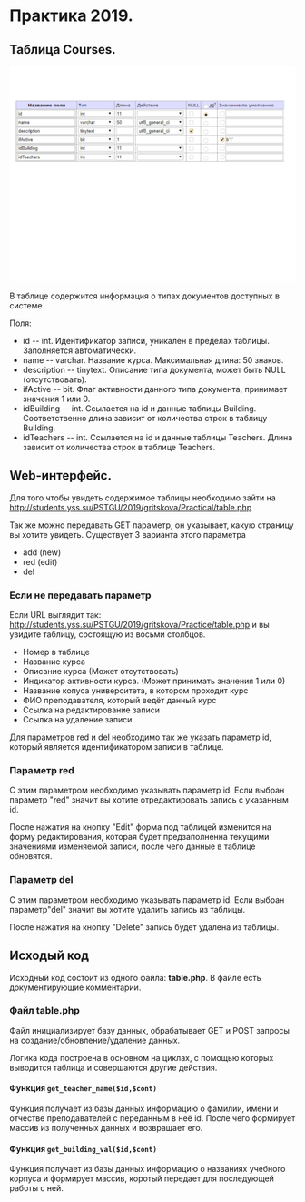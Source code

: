 # Практика 2019. 

## Таблица Courses.

![Рисунок 1](img/table.png)

В таблице содержится информация о типах документов доступных в системе

Поля:

* id -- int. Идентификатор записи, уникален в пределах таблицы. Заполняется автоматически.
* name -- varchar. Название курса. Максимальная длина: 50 знаков.
* description -- tinytext. Описание типа документа, может быть NULL (отсутствовать).
* ifActive -- bit. Флаг активности данного типа документа, принимает значения 1 или 0.
* idBuilding -- int. Ссылается на id и данные таблицы Building. Соответственно длина зависит от количества строк в таблицу Building.
* idTeachers -- int. Ссылается на id и данные таблицы Teachers. Длина зависит от количества строк в таблице Teachers.

## Web-интерфейс.

Для того чтобы увидеть содержимое таблицы необходимо зайти на http://students.yss.su/PSTGU/2019/gritskova/Practical/table.php

Так же можно передавать GET параметр, он указывает, какую страницу вы хотите увидеть. Существует 3 варианта этого параметра

* add (new)
* red (edit)
* del

### Если не передавать параметр

Если URL выглядит так: http://students.yss.su/PSTGU/2019/gritskova/Practice/table.php и вы увидите таблицу, состоящую из восьми столбцов.

* Номер в таблице
* Название курса
* Описание курса (Может отсутствовать)
* Индикатор активности курса. (Может принимать значения 1 или 0) 
* Название копуса университета, в котором проходит курс
* ФИО преподавателя, который ведёт данный курс
* Ссылка на редактирование записи
* Ссылка на удаление записи

Для параметров red и del необходимо так же указать параметр id, который является идентификатором записи в таблице.

### Параметр red

С этим параметром необходимо указывать параметр id. Если выбран параметр "red" значит вы хотите отредактировать запись с указанным id.

После нажатия на кнопку "Edit" форма под таблицей изменится на форму редактирования, которая будет предзаполненна текущими значениями изменяемой записи, после чего данные в таблице обновятся.

### Параметр del

С этим параметром необходимо указывать параметр id. Если выбран параметр"del" значит вы хотите удалить запись из таблицы.

После нажатия на кнопку "Delete" запись будет удалена из таблицы.

## Исходый код

Исходный код состоит из одного файла: **table.php**.
В файле есть документирующие комментарии.

### Файл table.php

Файл инициализирует базу данных, обрабатывает GET и POST запросы на создание/обновление/удаление данных.

Логика кода построена в основном на циклах, с помощью которых выводится таблица и совершаются другие действия.

#### Функция `get_teacher_name($id,$cont)`

Функция получает из базы данных информацию о фамилии, имени и отчестве преподавателей с переданным в неё id. После чего формирует массив из полученных данных и возвращает его.

#### Функция `get_building_val($id,$cont)`

Функция получает из базы данных информацию о названиях учебного корпуса и формирует массив, коротый передает для последующей работы с ней.

